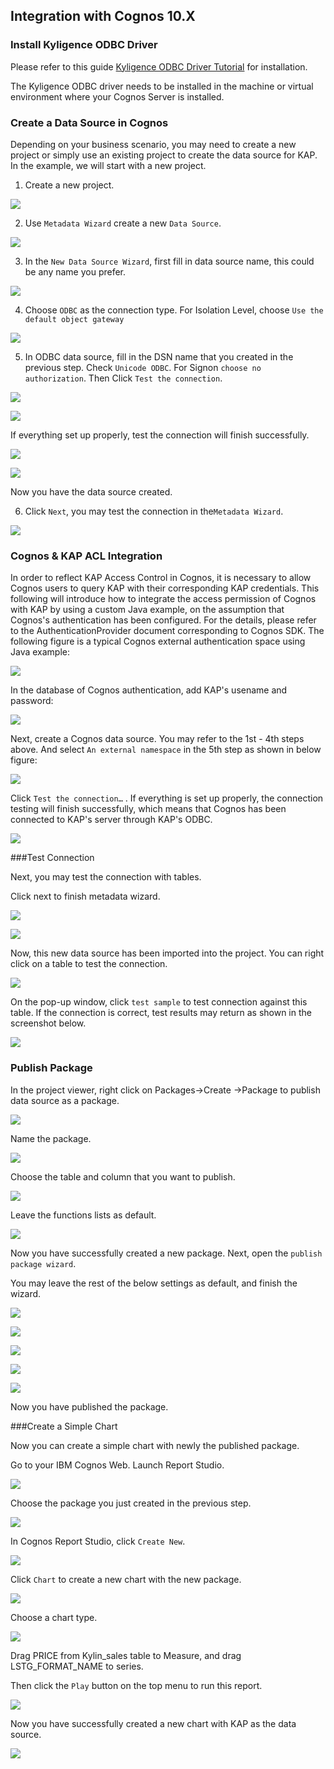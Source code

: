 ## Integration with Cognos 10.X

### Install Kyligence ODBC Driver

Please refer to this guide [Kyligence ODBC Driver Tutorial](../driver/kyligence-odbc.en.md) for installation.

The Kyligence ODBC driver needs to be installed in the machine or virtual environment where your Cognos Server is installed.

### Create a Data Source in Cognos

Depending on your business scenario, you may need to create a new project or simply use an existing project to create the data source for KAP. In the example, we will start with a new project. 

1. Create a new project.

![](images/cognos/1.png)

2. Use `Metadata Wizard` create a new `Data Source`.

![](images/cognos/2.png)

3. In the `New Data Source Wizard`, first fill in data source name, this could be any name you prefer.

![](images/cognos/3.png)

4. Choose `ODBC` as the connection type. For Isolation Level, choose `Use the default object gateway`  

![](images/cognos/4.png)

5. In ODBC data source, fill in the DSN name that you created in the previous step. Check `Unicode ODBC`. For Signon `choose no authorization`. Then Click `Test the connection`.

![](images/cognos/5.png)

![](images/cognos/6.png)

If everything set up properly, test the connection will finish successfully.

![](images/cognos/7.png)

![](images/cognos/8.png)

Now you have the data source created.

6. Click `Next`, you may test the connection in the`Metadata Wizard`.

![](images/cognos/9.png)



### Cognos & KAP ACL Integration

In order to reflect KAP Access Control in Cognos, it is necessary to allow Cognos users to query KAP with their corresponding KAP credentials. This following will introduce how to integrate the access permission of Cognos with KAP by using a custom Java example, on the assumption that Cognos's authentication has been configured. For the details, please refer to the AuthenticationProvider document corresponding to Cognos SDK. The following figure is a typical Cognos external authentication space using Java example:

![](images/cognos/33.png)



In the database of Cognos authentication, add KAP's usename and password:

![](images/cognos/34.png)



Next, create a Cognos data source. You may refer to the 1st - 4th steps above. And select `An external namespace` in the 5th step as shown in below figure:

![](images/cognos/35.png)

Click `Test the connection…` . If everything is set up properly, the connection testing will finish successfully, which means that Cognos has been connected to KAP's server through KAP's ODBC. 

![](images/cognos/8.png)

###Test Connection

Next, you may test the connection with tables.

Click next to finish metadata wizard.

![](images/cognos/10.png)

![](images/cognos/11.png)

Now, this new data source has been imported into the project. You can right click on a table to test the connection.

![](images/cognos/12.png)

On the pop-up window, click `test sample` to test connection against this table. If the connection is correct, test results may return as shown in the screenshot below.

![](images/cognos/13.png)

### Publish Package

In the project viewer, right click on Packages->Create ->Package to publish data source as a package.

![](images/cognos/14.png)

Name the package.

![](images/cognos/15.png)

Choose the table and column that you want to publish.

![](images/cognos/16.png)

Leave the functions lists as default.

![](images/cognos/17.png)

Now you have successfully created a new package. Next, open the `publish package wizard`. 

You may leave the rest of the below settings as default, and finish the wizard.

![](images/cognos/18.png)

![](images/cognos/19.png)

![](images/cognos/20.png)

![](images/cognos/21.png)

![](images/cognos/22.png)

Now you have published the package.

###Create a Simple Chart

Now you can create a simple chart with newly the published package.

Go to your IBM Cognos Web. Launch Report Studio.

![](images/cognos/23.png)

Choose the package you just created in the previous step.

![](images/cognos/32.png)

In Cognos Report Studio, click `Create New`.

![](images/cognos/24.png)

Click `Chart` to create a new chart with the new package.

![](images/cognos/25.png)

Choose a chart type.

![](images/cognos/26.png)

Drag PRICE from Kylin_sales table to Measure, and drag LSTG_FORMAT_NAME to series. 

Then click the `Play` button on the top menu to run this report. 

![](images/cognos/27.png)

Now you have successfully created a new chart with KAP as the data source.

![](images/cognos/28.png)

### 



